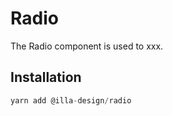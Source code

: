 # Radio

The Radio component is used to xxx.

## Installation

```jsx
yarn add @illa-design/radio
```

